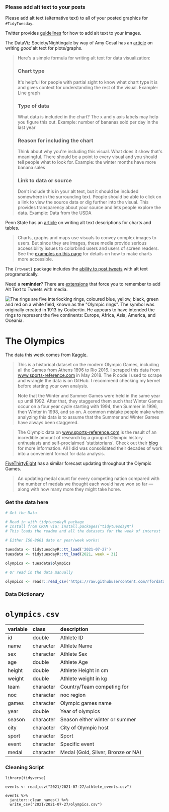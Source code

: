 ### Please add alt text to your posts

Please add alt text (alternative text) to all of your posted graphics for `#TidyTuesday`. 

Twitter provides [guidelines](https://help.twitter.com/en/using-twitter/picture-descriptions) for how to add alt text to your images.

The DataViz Society/Nightingale by way of Amy Cesal has an [article](https://medium.com/nightingale/writing-alt-text-for-data-visualization-2a218ef43f81) on writing _good_ alt text for plots/graphs.

> Here's a simple formula for writing alt text for data visualization:
> ### Chart type
> It's helpful for people with partial sight to know what chart type it is and gives context for understanding the rest of the visual.
> Example: Line graph
> ### Type of data
> What data is included in the chart? The x and y axis labels may help you figure this out.
> Example: number of bananas sold per day in the last year
> ### Reason for including the chart
> Think about why you're including this visual. What does it show that's meaningful. There should be a point to every visual and you should tell people what to look for.
> Example: the winter months have more banana sales
> ### Link to data or source
> Don't include this in your alt text, but it should be included somewhere in the surrounding text. People should be able to click on a link to view the source data or dig further into the visual. This provides transparency about your source and lets people explore the data.
> Example: Data from the USDA

Penn State has an [article](https://accessibility.psu.edu/images/charts/) on writing alt text descriptions for charts and tables.

> Charts, graphs and maps use visuals to convey complex images to users. But since they are images, these media provide serious accessibility issues to colorblind users and users of screen readers. See the [examples on this page](https://accessibility.psu.edu/images/charts/) for details on how to make charts more accessible.

The `{rtweet}` package includes the [ability to post tweets](https://docs.ropensci.org/rtweet/reference/post_tweet.html) with alt text programatically.

Need a **reminder**? There are [extensions](https://chrome.google.com/webstore/detail/twitter-required-alt-text/fpjlpckbikddocimpfcgaldjghimjiik/related) that force you to remember to add Alt Text to Tweets with media.

![The rings are five interlocking rings, coloured blue, yellow, black, green and red on a white field, known as the "Olympic rings". The symbol was originally created in 1913 by Coubertin. He appears to have intended the rings to represent the five continents: Europe, Africa, Asia, America, and Oceania.](https://upload.wikimedia.org/wikipedia/commons/thumb/5/5c/Olympic_rings_without_rims.svg/1200px-Olympic_rings_without_rims.svg.png)

# The Olympics

The data this week comes from [Kaggle](https://www.kaggle.com/heesoo37/120-years-of-olympic-history-athletes-and-results?select=noc_regions.csv).

> This is a historical dataset on the modern Olympic Games, including all the Games from Athens 1896 to Rio 2016. I scraped this data from www.sports-reference.com in May 2018. The R code I used to scrape and wrangle the data is on GitHub. I recommend checking my kernel before starting your own analysis.
> 
> Note that the Winter and Summer Games were held in the same year up until 1992. After that, they staggered them such that Winter Games occur on a four year cycle starting with 1994, then Summer in 1996, then Winter in 1998, and so on. A common mistake people make when analyzing this data is to assume that the Summer and Winter Games have always been staggered.

> The Olympic data on www.sports-reference.com is the result of an incredible amount of research by a group of Olympic history enthusiasts and self-proclaimed 'statistorians'. Check out their [blog](http://olympstats.com/) for more information. All I did was consolidated their decades of work into a convenient format for data analysis.

[FiveThirtyEight](https://projects.fivethirtyeight.com/olympics-medal-count/) has a similar forecast updating throughout the Olympic Games.

> An updating medal count for every competing nation compared with the number of medals we thought each would have won so far — along with how many more they might take home.

### Get the data here

```r
# Get the Data

# Read in with tidytuesdayR package 
# Install from CRAN via: install.packages("tidytuesdayR")
# This loads the readme and all the datasets for the week of interest

# Either ISO-8601 date or year/week works!

tuesdata <- tidytuesdayR::tt_load('2021-07-27')
tuesdata <- tidytuesdayR::tt_load(2021, week = 31)

olympics <- tuesdata$olympics

# Or read in the data manually

olympics <- readr::read_csv('https://raw.githubusercontent.com/rfordatascience/tidytuesday/main/data/2021/2021-07-27/olympics.csv')

```
### Data Dictionary

# `olympics.csv`

|variable |class     |description |
|:--------|:---------|:-----------|
|id       |double    | Athlete ID |
|name     |character | Athlete Name |
|sex      |character | Athlete Sex |
|age      |double    | Athlete Age |
|height   |double    | Athlete Height in cm|
|weight   |double    | Athlete weight in kg |
|team     |character | Country/Team competing for|
|noc      |character | noc region |
|games    |character | Olympic games name |
|year     |double    | Year of olympics |
|season   |character | Season either winter or summer |
|city     |character | City of Olympic host |
|sport    |character | Sport |
|event    |character | Specific event |
|medal    |character | Medal (Gold, Silver, Bronze or NA) |

### Cleaning Script

```
library(tidyverse)

events <- read_csv("2021/2021-07-27/athlete_events.csv")

events %>%
  janitor::clean_names() %>% 
  write_csv("2021/2021-07-27/olympics.csv")

```
